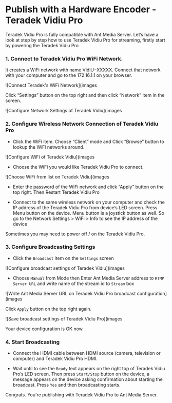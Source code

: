 # Publish with a Hardware Encoder - Teradek Vidiu Pro
Teradek Vidiu Pro is fully compatible with Ant Media Server.  Let’s have a look at step by step how to use Teradek Vidiu Pro for streaming, firstly start by powering the Teradek Vidiu Pro

### 1. Connect to Teradek Vidiu Pro WiFi Network. 
It creates a WiFi network with name VidiU−XXXXX. Connect that network with your computer and go to the 172.16.1.1 on your browser.

![Connect Teradek's WiFi Network](images

Click “Settings” button on the top right and then click “Network” item in the screen.

![Configure Network Settings of Teradek Vidiu](images

### 2. Configure Wireless Network Connection of Teradek Vidiu Pro
* Click the WiFi item. Choose “Client”  mode and Click “Browse” button to lookup the WiFi networks around.

![Configure WiFi of Teradek Vidiu](images

* Choose the WiFi you would like Teradek Vidiu Pro to connect.

![Choose WiFi from list on Teradek Vidiu](images

* Enter the password of the WiFi network and click “Apply” button on the top right. Then Restart Teradek Vidiu Pro

* Connect to the same wireless network on your computer and check the IP address of the Teradek Vidiu Pro from device’s LED screen.  Press Menu button on the device. Menu button is a joystick button as well. So go to the Network Settings > WiFi > Info to see the IP address of the device

Sometimes you may need to power off / on the Teradek Vidiu Pro.

### 3. Configure Broadcasting Settings
* Click the `Broadcast` item on the `Settings` screen

![Configure broadcast settings of Teradek Vidiu](images

* Choose `Manual` from Mode then Enter Ant Media Server address to `RTMP Server URL` and write name of the stream id to `Stream` box

![Write Ant Media Server URL on Teradek Vidiu Pro broadcast configuration](images

Click `Apply` button on the top right again.

![Save broadcast settings of Teradek Vidiu Pro](images

Your device configuration is OK now.

### 4. Start Broadcasting
* Connect the HDMI cable between HDMI source (camera, television or computer) and Teradek Vidiu Pro HDMI.

* Wait until to see the `Ready` text appears on the right top of Teradek Vidiu Pro’s LED screen. Then press `Start/Stop` button on the device, a message appears on the device asking confirmation about starting the broadcast. Press `Yes` and  then broadcasting starts.

Congrats. You're publishing with Teradek Vidiu Pro to Ant Media Server. 

